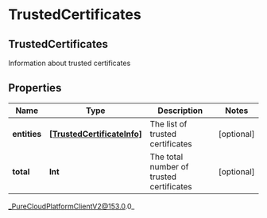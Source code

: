 # TrustedCertificates

## TrustedCertificates
Information about trusted certificates

## Properties

|Name | Type | Description | Notes|
|------------ | ------------- | ------------- | -------------|
| **entities** | [**[TrustedCertificateInfo]**](TrustedCertificateInfo) | The list of trusted certificates | [optional] |
| **total** | **Int** | The total number of trusted certificates | [optional] |



_PureCloudPlatformClientV2@153.0.0_
